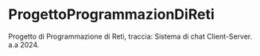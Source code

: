 # ProgettoProgrammazionDiRetiProgetto di Programmazione di Reti, traccia: Sistema di chat  Client-Server. a.a 2024.
